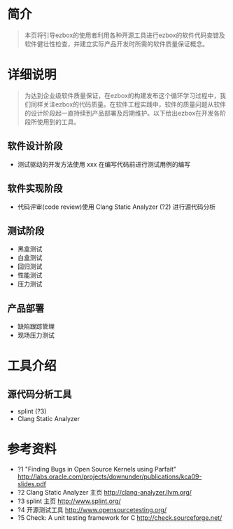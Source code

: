 # 简介 #

> 本页将引导ezbox的使用者利用各种开源工具进行ezbox的软件代码查错及软件健壮性检查，并建立实际产品开发时所需的软件质量保证概念。

# 详细说明 #

> 为达到企业级软件质量保证，在ezbox的构建发布这个循环学习过程中，我们同样关注ezbox的代码质量。在软件工程实践中，软件的质量问题从软件的设计阶段起一直持续到产品部署及后期维护。以下给出ezbox在开发各阶段所使用到的工具。

## 软件设计阶段 ##
  * 测试驱动的开发方法使用 xxx 在编写代码前进行测试用例的编写

## 软件实现阶段 ##
  * 代码评审(code review)使用 Clang Static Analyzer (?2) 进行源代码分析

## 测试阶段 ##
  * 黑盒测试
  * 白盒测试
  * 回归测试
  * 性能测试
  * 压力测试

## 产品部署 ##
  * 缺陷跟踪管理
  * 现场压力测试

# 工具介绍 #
## 源代码分析工具 ##
  * splint (?3)
  * Clang Static Analyzer

# 参考资料 #
  * ?1 "Finding Bugs in Open Source Kernels using Parfait" <a href='http://labs.oracle.com/projects/downunder/publications/kca09-slides.pdf'> <a href='http://labs.oracle.com/projects/downunder/publications/kca09-slides.pdf'>http://labs.oracle.com/projects/downunder/publications/kca09-slides.pdf</a> </a>
  * ?2 Clang Static Analyzer 主页 <a href='http://clang-analyzer.llvm.org/'> <a href='http://clang-analyzer.llvm.org/'>http://clang-analyzer.llvm.org/</a> </a>
  * ?3 splint 主页 <a href='http://www.splint.org/'> <a href='http://www.splint.org/'>http://www.splint.org/</a> </a>
  * ?4 开源测试工具 <a href='http://www.opensourcetesting.org/'> <a href='http://www.opensourcetesting.org/'>http://www.opensourcetesting.org/</a> </a>
  * ?5 Check: A unit testing framework for C <a href='http://check.sourceforge.net/'> <a href='http://check.sourceforge.net/'>http://check.sourceforge.net/</a> </a>